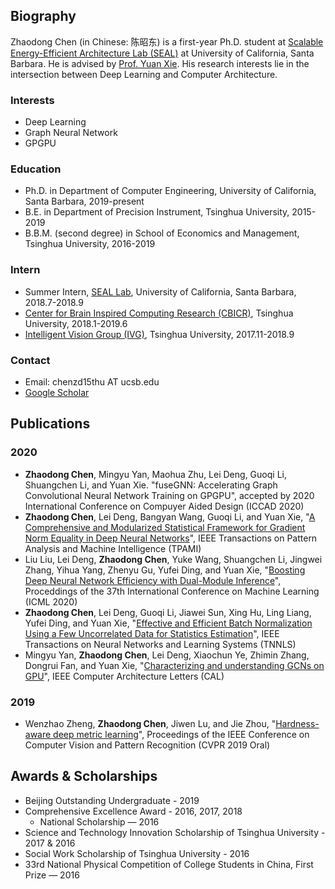 ## Biography

Zhaodong Chen (in Chinese: 陈昭东) is a first-year Ph.D. student at [Scalable Energy-Efficient Architecture Lab (SEAL)](https://seal.ece.ucsb.edu) at University of California, Santa Barbara. He is advised by [Prof. Yuan Xie](https://web.ece.ucsb.edu/~yuanxie/). His research interests lie in the intersection between Deep Learning and Computer Architecture.

### Interests

* Deep Learning
* Graph Neural Network
* GPGPU

### Education

* Ph.D. in Department of Computer Engineering, University of California, Santa Barbara, 2019-present
* B.E.  in Department of Precision Instrument, Tsinghua University, 2015-2019
* B.B.M. (second degree) in School of Economics and Management, Tsinghua University, 2016-2019

### Intern
* Summer Intern, [SEAL Lab](https://seal.ece.ucsb.edu), University of California, Santa Barbara, 2018.7-2018.9
* [Center for Brain Inspired Computing Research (CBICR)](https://www.cbicr.tsinghua.edu.cn/english/), Tsinghua University, 2018.1-2019.6
* [Intelligent Vision Group (IVG)](http://ivg.au.tsinghua.edu.cn/index.php), Tsinghua University, 2017.11-2018.9

### Contact
* Email: chenzd15thu AT ucsb.edu
* [Google Scholar](https://scholar.google.com/citations?user=cmuZqTEAAAAJ&hl=en)

## Publications

### 2020
* **Zhaodong Chen**, Mingyu Yan, Maohua Zhu, Lei Deng, Guoqi Li, Shuangchen Li, and Yuan Xie. "fuseGNN: Accelerating Graph Convolutional Neural Network Training on GPGPU", accepted by 2020 International Conference on Compuyer Aided Design (ICCAD 2020)
* **Zhaodong Chen**, Lei Deng, Bangyan Wang, Guoqi Li, and Yuan Xie, "[A Comprehensive and Modularized Statistical Framework for Gradient Norm Equality in Deep Neural Networks](https://ieeexplore.ieee.org/document/9143512)", IEEE Transactions on Pattern Analysis and Machine Intelligence (TPAMI)
* Liu Liu, Lei Deng, **Zhaodong Chen**, Yuke Wang, Shuangchen Li, Jingwei Zhang, Yihua Yang, Zhenyu Gu, Yufei Ding, and Yuan Xie, "[Boosting Deep Neural Network Efficiency with Dual-Module Inference](https://proceedings.icml.cc/static/paper_files/icml/2020/5569-Paper.pdf)", Proceddings of the 37th International Conference on Machine Learning (ICML 2020)
* **Zhaodong Chen**, Lei Deng, Guoqi Li, Jiawei Sun, Xing Hu, Ling Liang, Yufei Ding, and Yuan Xie, "[Effective and Efficient Batch Normalization Using a Few Uncorrelated Data for Statistics Estimation](https://ieeexplore.ieee.org/stamp/stamp.jsp?arnumber=9046854)", IEEE Transactions on Neural Networks and Learning Systems (TNNLS)
* Mingyu Yan, **Zhaodong Chen**, Lei Deng, Xiaochun Ye, Zhimin Zhang, Dongrui Fan, and Yuan Xie, "[Characterizing and understanding GCNs on GPU](https://ieeexplore.ieee.org/stamp/stamp.jsp?arnumber=8976117)", IEEE Computer Architecture Letters (CAL)

### 2019
* Wenzhao Zheng, **Zhaodong Chen**, Jiwen Lu, and Jie Zhou, "[Hardness-aware deep metric learning](https://openaccess.thecvf.com/content_CVPR_2019/papers/Zheng_Hardness-Aware_Deep_Metric_Learning_CVPR_2019_paper.pdf)", Proceedings of the IEEE Conference on Computer Vision and Pattern Recognition (CVPR 2019 Oral)

## Awards & Scholarships
* Beijing Outstanding Undergraduate - 2019
* Comprehensive Excellence Award - 2016, 2017, 2018
  * National Scholarship — 2016
* Science and Technology Innovation Scholarship of Tsinghua University - 2017 & 2016
* Social Work Scholarship of Tsinghua University - 2016
* 33rd National Physical Competition of College Students in China, First Prize — 2016

